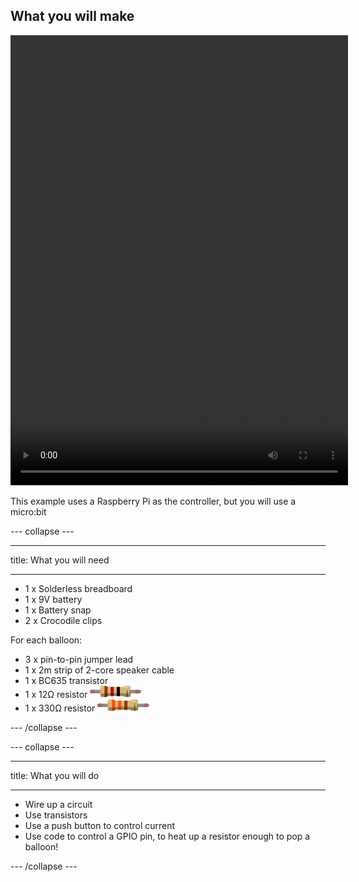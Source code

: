 ## What you will make

<html>
<video width="540" height="720" controls>
<source src="images/balloon popper.mp4" type="video/mp4">
Your browser does not support the video tag.
</video>
</html>

This example uses a Raspberry Pi as the controller, but you will use a micro:bit

--- collapse ---

---

title: What you will need

---
* 1 x Solderless breadboard
* 1 x 9V battery
* 1 x Battery snap
* 2 x Crocodile clips

For each balloon:
* 3 x pin-to-pin jumper lead
* 1 x 2m strip of 2-core speaker cable
* 1 x BC635 transistor
* 1 x 12Ω resistor 
![12ohm resistor](images/12ohm.svg)
* 1 x 330Ω resistor
![330ohm resistor](images/330ohm.svg)

--- /collapse ---

--- collapse ---

---

title: What you will do

---
- Wire up a circuit
- Use transistors
- Use a push button to control current
- Use code to control a GPIO pin, to heat up a resistor enough to pop a balloon!

--- /collapse ---


